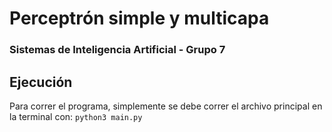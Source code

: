 # Perceptrón simple y multicapa

### Sistemas de Inteligencia Artificial - Grupo 7

## Ejecución
Para correr el programa, simplemente se debe correr el archivo principal en la terminal con:
`python3 main.py`
